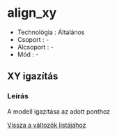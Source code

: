 # align\_xy

* Technológia : Általános
* Csoport : -
* Alcsoport : -
* Mód : -

## XY igazítás

### Leírás

A modell igazítása az adott ponthoz

[Vissza a változók listájához](variable_list.md)

